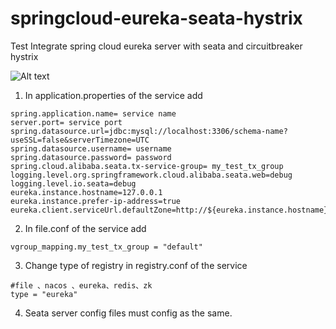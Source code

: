 # springcloud-eureka-seata-hystrix
Test Integrate spring cloud eureka server with seata and circuitbreaker hystrix

![Alt text](https://github.com/uuhnaut69/springcloud-eureka-seata-hystrix/blob/master/Untitled%20Diagram.png?raw=true "Flow")



1. In application.properties of the service add
```
spring.application.name= service name
server.port= service port
spring.datasource.url=jdbc:mysql://localhost:3306/schema-name?useSSL=false&serverTimezone=UTC
spring.datasource.username= username
spring.datasource.password= password
spring.cloud.alibaba.seata.tx-service-group= my_test_tx_group
logging.level.org.springframework.cloud.alibaba.seata.web=debug
logging.level.io.seata=debug
eureka.instance.hostname=127.0.0.1
eureka.instance.prefer-ip-address=true
eureka.client.serviceUrl.defaultZone=http://${eureka.instance.hostname}:8761/eureka/

```
2. In file.conf of the service add
```
vgroup_mapping.my_test_tx_group = "default"

```
3. Change type of registry in registry.conf of the service
```
#file 、nacos 、eureka、redis、zk
type = "eureka"

```
4. Seata server config files must config as the same.

